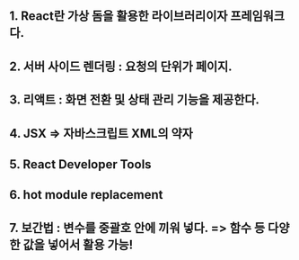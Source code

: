 ## 1. React란 가상 돔을 활용한 라이브러리이자 프레임워크다.

## 2. 서버 사이드 렌더링 : 요청의 단위가 페이지.

## 3. 리액트 : 화면 전환 및 상태 관리 기능을 제공한다.

## 4. JSX => 자바스크립트 XML의 약자 

## 5. React Developer Tools

## 6. hot module replacement

## 7. 보간법 : 변수를 중괄호 안에 끼워 넣다. => 함수 등 다양한 값을 넣어서 활용 가능!


